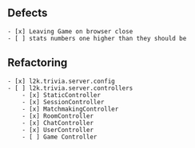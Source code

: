 ## Defects
	
	- [x] Leaving Game on browser close
	- [ ] stats numbers one higher than they should be 
	
## Refactoring

	- [x] l2k.trivia.server.config
	- [ ] l2k.trivia.server.controllers
		- [x] StaticController
		- [x] SessionController
		- [x] MatchmakingController
		- [x] RoomController
		- [x] ChatController
		- [x] UserController
		- [ ] Game Controller
		
	